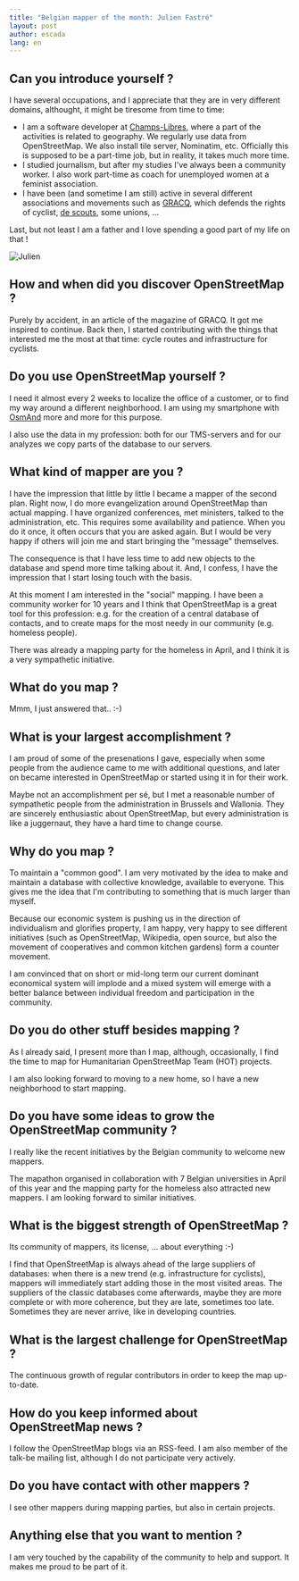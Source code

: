 ```yaml
---
title: "Belgian mapper of the month: Julien Fastré"
layout: post
author: escada
lang: en
---
```


<h2>Can you introduce yourself ?</h2>

<p>I have several occupations, and I appreciate that they are in very different domains, althought, it might be tiresome from time to time:</p>

<ul>
<li>I am a software developer at   <a href="http://www.champs-libres.coop/" rel="nofollow">Champs-Libres</a>, where a part of the activities is related to geography. We regularly use data from OpenStreetMap. We also install tile server, Nominatim, etc. Officially this is supposed to be a part-time job, but in reality, it takes much more time.</li>
<li>I studied journalism, but after my studies I've always been a community worker. I also work part-time as coach for unemployed women at a feminist association.</li>
<li>I have been (and sometime I am still) active in several different associations and movements such as <a href="http://www.gracq.org" rel="nofollow">GRACQ</a>, which defends the rights of cyclist,  <a href="http://lesscouts.be" rel="nofollow">de scouts</a>, some unions, ...</li>
</ul>

<p>Last, but not least I am a father and I love spending a good part of my life on that !</p>

<p><img src="http://champs-libres.coop/img/julien.jpg" alt="Julien"></p>

<h2>How and when did you discover OpenStreetMap ?</h2>

<p>Purely by accident, in an article of the magazine of GRACQ. It got me inspired to continue. Back then, I started contributing with the  things that interested me the most at that time: cycle routes and infrastructure for cyclists.</p>

<h2>Do you use OpenStreetMap yourself ?</h2>

<p>I need it almost every 2 weeks to localize the office of a customer, or to find my way around a different neighborhood. I am using my smartphone with  <a href="http://osmand.net" rel="nofollow">OsmAnd</a>  more and more for this purpose.</p>

<p>I also use the data in my profession: both for our TMS-servers and for our analyzes we copy parts of the database to our servers.</p>

<h2>What kind of mapper are you ?</h2>

<p>I have the impression that little by little I became a mapper of the second plan. Right now, I do more evangelization  around OpenStreetMap than actual mapping. I have organized conferences, met ministers, talked to the administration, etc. This requires some availability and patience. When you do it once, it often occurs that you are asked again. But I would be very happy if others will join me and start bringing the "message" themselves.</p>

<p>The consequence is that I have less time to add new objects to the database and spend more time talking about it. And, I confess, I have the impression that I start losing touch with the basis.</p>

<p>At this moment I am interested in the "social" mapping. I have been a community worker for 10 years and I think that OpenStreetMap is  a great tool for this profession: e.g. for the creation of a central database of contacts, and to create maps for the most needy in our community (e.g. homeless people).</p>

<p>There was already a mapping party for the homeless in April, and I think it is a very sympathetic initiative.</p>

<h2>What do you map ?</h2>

<p>Mmm, I just answered that.. :-)</p>

<h2>What is your largest accomplishment ?</h2>

<p>I am proud of some of the presenations I gave, especially when some people from the audience came to me with additional questions, and later on  became interested in OpenStreetMap or started using it in for their work.</p>

<p>Maybe not an accomplishment per sé, but I met a reasonable number of sympathetic people from the administration in Brussels and Wallonia. They are sincerely enthusiastic about OpenStreetMap, but every administration is like a juggernaut, they have a hard time to change course.</p>

<h2>Why do you map ?</h2>

<p>To maintain a "common good". I am very motivated by the idea to make and maintain a database with collective knowledge, available to everyone. This gives me the idea that I'm  contributing to something that is much larger than myself.</p>

<p>Because our economic system is pushing us in the direction of individualism and glorifies property, I am happy, very happy to see different  initiatives (such as OpenStreetMap, Wikipedia, open source, but also the movement of cooperatives and common kitchen gardens) form a counter movement.</p>

<p>I am convinced that on short or mid-long term our current dominant economical system will implode and a mixed system will emerge with a better balance between individual freedom and participation in the community.</p>

<h2>Do you do other stuff besides mapping ?</h2>

<p>As I already said, I present more than I map, although, occasionally, I find the time to map for  Humanitarian OpenStreetMap Team (HOT) projects.</p>

<p>I am also looking forward to moving to a new home, so I have a new neighborhood to start mapping.</p>

<h2>Do you have some ideas to grow the OpenStreetMap community ?</h2>

<p>I really like the recent initiatives by the Belgian community to welcome new mappers.</p>

<p>The mapathon organised in collaboration with 7 Belgian universities in April of this year and the mapping party for the homeless also attracted new mappers. I am looking forward to similar initiatives.</p>

<h2>What is the biggest strength of OpenStreetMap ?</h2>

<p>Its community of mappers, its license, ... about everything :-)</p>

<p>I find that OpenStreetMap is always ahead of the large suppliers of databases: when there is a new trend (e.g. infrastructure for cyclists), mappers will immediately start adding those in the most visited areas. The suppliers of the classic databases come afterwards, maybe they are more complete or with more coherence, but they are late, sometimes too late. Sometimes they are never arrive, like in developing countries. </p>

<h2>What is the largest challenge for OpenStreetMap ?</h2>

<p>The continuous growth of regular contributors in order to keep the map up-to-date.</p>

<h2>How do you keep informed about OpenStreetMap news ?</h2>

<p>I follow the OpenStreetMap blogs via an RSS-feed. I am also member of the talk-be mailing list, although I do not participate very actively.</p>

<h2>Do you have contact with other mappers ?</h2>

<p>I see other mappers during mapping parties, but also in certain projects.</p>

<h2>Anything else that you want to mention ?</h2>

<p>I am very touched by the capability of the community to help and support. It makes me proud to be part of it.</p>
